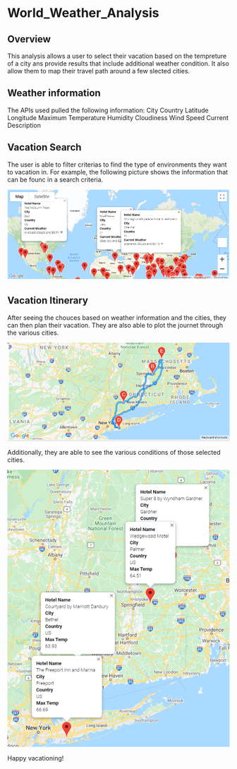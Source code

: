 # World_Weather_Analysis

## Overview
This analysis allows a user to select their vacation based on the tempreture of a city ans provide results that include additional weather condition. It also allow them to map their travel path around a few slected cities. 

## Weather information
The APIs used pulled the following information:
City
Country
Latitude
Longitude
Maximum Temperature
Humidity
Cloudiness
Wind Speed
Current Description

## Vacation Search
The user is able to filter criterias to find the type of environments they want to vacation in. For example, the following picture shows the information that can be founc in a search criteria.

![Weather Vacation](https://github.com/hmohabir/World_Weather_Analysis/blob/main/Vacation_Search/Weather_vacation_map.PNG)

## Vacation Itinerary

After seeing the chouces based on weather information and the cities, they can then plan their vacation. They are also able to plot the journet through the various cities.

![Weather Itinerary](https://github.com/hmohabir/World_Weather_Analysis/blob/main/Vacation_Itinerary/WeatherPy_travel_map.PNG)

Additionally, they are able to see the various conditions of those selected cities.

![Weather Itinerary details](https://github.com/hmohabir/World_Weather_Analysis/blob/main/Vacation_Itinerary/WeatherPy_travel_map_markers.PNG)

Happy vacationing!
